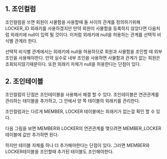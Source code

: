 
## 1. 조인컬럼
조인컬럼을 쓰면 회원이 사물함을 사용할때 둘 사이의 관계를 정의하기위해 LOCKER_ID 외래키를 사용하겠지만
만약 회원이 사물함을 등록하지 않았다면 다음처럼 외래키에 null이 입력 될 것이다.
이처럼 외래키에 null을 허용하는 관계를 선택적 비식별 관계라 한다.

선택적 비식별 관계에서는 외래키에 null을 허용하므로 회원과 사물함을 조인할 때 외부 조인을 사용해야한다.
만약 실수로 내부 조인을 사용하면 사물함과 관계가 없는 회원은 조회되지않기때문이다.
또한 외래키 자체가 null을 허용한다는 단점이 있다.


## 2. 조인테이블
조인컬럼의 단점은 조인테이블을 사용해서 해결 할 수 있다.
조인테이블은 연관관계를 관리하는 테이블을 추가하고, 그 안에서 양 쪽 테이블의 외래키를 관리한다.

조인컬럼과는 다르게 MEMBER, LOCKER 테이블에는 외래키가 없는걸 확인 할 수 있다.

다음 그림을 보면 MEMBER와 LOCKER의 연관관계를 맺으려면 MEMBER_LOCKER 테이블에 값만 추가하면 된다.

하지만 테이블 자체를 하나 더 추가해야한다는 단점이 있다. 그러면 MEMBER와 LOCKER테이블을 조인할때 추가된 테이블도 조인해야한다.
